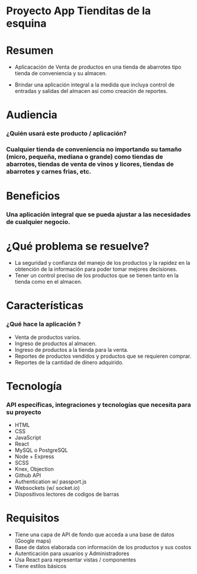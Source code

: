 # Proyecto App Tienditas de la esquina

# Resumen

 + Aplicacación de Venta de productos en una tienda de abarrotes tipo tienda de conveniencia y su almacen.

 + Brindar una aplicación integral a la medida que incluya control de entradas y salidas del almacen así como creación de reportes.

# Audiencia

### ¿Quién usará este producto / aplicación?

### Cualquier tienda de conveniencia no importando su tamaño (micro, pequeña, mediana o grande) como tiendas de abarrotes, tiendas de venta de vinos y licores, tiendas de abarrotes y carnes frias, etc.

# Beneficios

### Una aplicación integral que se pueda ajustar a las necesidades de cualquier negocio.

#  ¿Qué problema se resuelve?

+ La seguridad y confianza del manejo de los productos y la rapidez en la obtención de la información para poder tomar mejores decisiones.
+ Tener un control preciso de los productos que se tienen tanto en la tienda como en el almacen.

# Características

### ¿Qué hace la aplicación ?

+ Venta de productos varios.
+ Ingreso de productos al almacen.
+ Ingreso de productos a la tienda para la venta.
+ Reportes de productos vendidos y productos que se requieren comprar.
+ Reportes de la cantidad de dinero adquirido.


# Tecnología
### API específicas, integraciones y tecnologías que necesita para su proyecto

+ HTML
+ CSS
+ JavaScript
+ React
+ MySQL o PostgreSQL
+ Node + Express
+ SCSS
+ Knex, Objection
+ Github API
+ Authentication w/ passport.js
+ Websockets (w/ socket.io)
+ Dispositivos lectores de codigos de barras

# Requisitos 
+ Tiene una capa de API de fondo que acceda a una base de datos (Google maps)
+ Base de datos elaborada con información de los productos y sus costos
+ Autenticación para usuarios y Administradores
+ Usa React para representar vistas / componentes
+ Tiene estilos básicos
